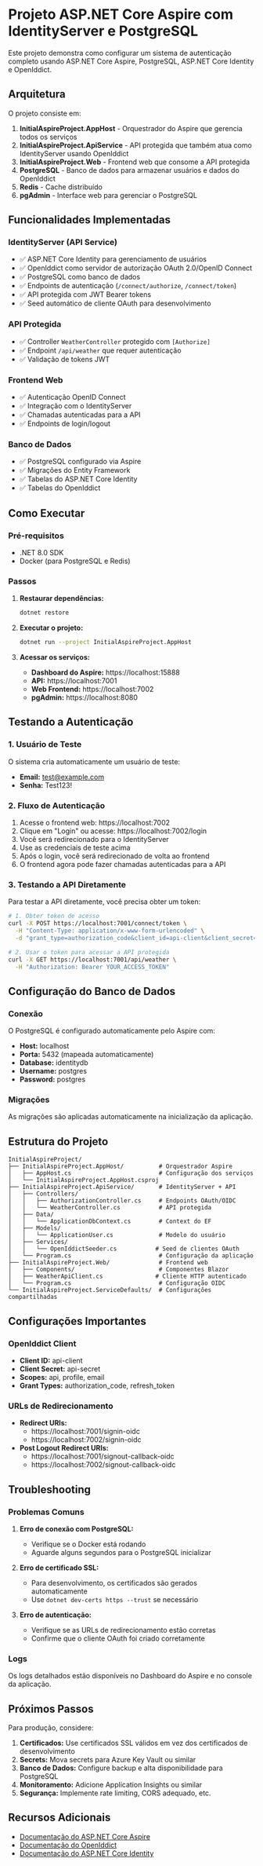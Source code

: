 # Projeto ASP.NET Core Aspire com IdentityServer e PostgreSQL

Este projeto demonstra como configurar um sistema de autenticação completo usando ASP.NET Core Aspire, PostgreSQL, ASP.NET Core Identity e OpenIddict.

## Arquitetura

O projeto consiste em:

1. **InitialAspireProject.AppHost** - Orquestrador do Aspire que gerencia todos os serviços
2. **InitialAspireProject.ApiService** - API protegida que também atua como IdentityServer usando OpenIddict
3. **InitialAspireProject.Web** - Frontend web que consome a API protegida
4. **PostgreSQL** - Banco de dados para armazenar usuários e dados do OpenIddict
5. **Redis** - Cache distribuído
6. **pgAdmin** - Interface web para gerenciar o PostgreSQL

## Funcionalidades Implementadas

### IdentityServer (API Service)
- ✅ ASP.NET Core Identity para gerenciamento de usuários
- ✅ OpenIddict como servidor de autorização OAuth 2.0/OpenID Connect
- ✅ PostgreSQL como banco de dados
- ✅ Endpoints de autenticação (`/connect/authorize`, `/connect/token`)
- ✅ API protegida com JWT Bearer tokens
- ✅ Seed automático de cliente OAuth para desenvolvimento

### API Protegida
- ✅ Controller `WeatherController` protegido com `[Authorize]`
- ✅ Endpoint `/api/weather` que requer autenticação
- ✅ Validação de tokens JWT

### Frontend Web
- ✅ Autenticação OpenID Connect
- ✅ Integração com o IdentityServer
- ✅ Chamadas autenticadas para a API
- ✅ Endpoints de login/logout

### Banco de Dados
- ✅ PostgreSQL configurado via Aspire
- ✅ Migrações do Entity Framework
- ✅ Tabelas do ASP.NET Core Identity
- ✅ Tabelas do OpenIddict

## Como Executar

### Pré-requisitos
- .NET 8.0 SDK
- Docker (para PostgreSQL e Redis)

### Passos

1. **Restaurar dependências:**
   ```bash
   dotnet restore
   ```

2. **Executar o projeto:**
   ```bash
   dotnet run --project InitialAspireProject.AppHost
   ```

3. **Acessar os serviços:**
   - **Dashboard do Aspire:** https://localhost:15888
   - **API:** https://localhost:7001
   - **Web Frontend:** https://localhost:7002
   - **pgAdmin:** https://localhost:8080

## Testando a Autenticação

### 1. Usuário de Teste
O sistema cria automaticamente um usuário de teste:
- **Email:** test@example.com
- **Senha:** Test123!

### 2. Fluxo de Autenticação

1. Acesse o frontend web: https://localhost:7002
2. Clique em "Login" ou acesse: https://localhost:7002/login
3. Você será redirecionado para o IdentityServer
4. Use as credenciais de teste acima
5. Após o login, você será redirecionado de volta ao frontend
6. O frontend agora pode fazer chamadas autenticadas para a API

### 3. Testando a API Diretamente

Para testar a API diretamente, você precisa obter um token:

```bash
# 1. Obter token de acesso
curl -X POST https://localhost:7001/connect/token \
  -H "Content-Type: application/x-www-form-urlencoded" \
  -d "grant_type=authorization_code&client_id=api-client&client_secret=api-secret&code=YOUR_AUTH_CODE"

# 2. Usar o token para acessar a API protegida
curl -X GET https://localhost:7001/api/weather \
  -H "Authorization: Bearer YOUR_ACCESS_TOKEN"
```

## Configuração do Banco de Dados

### Conexão
O PostgreSQL é configurado automaticamente pelo Aspire com:
- **Host:** localhost
- **Porta:** 5432 (mapeada automaticamente)
- **Database:** identitydb
- **Username:** postgres
- **Password:** postgres

### Migrações
As migrações são aplicadas automaticamente na inicialização da aplicação.

## Estrutura do Projeto

```
InitialAspireProject/
├── InitialAspireProject.AppHost/          # Orquestrador Aspire
│   ├── AppHost.cs                         # Configuração dos serviços
│   └── InitialAspireProject.AppHost.csproj
├── InitialAspireProject.ApiService/       # IdentityServer + API
│   ├── Controllers/
│   │   ├── AuthorizationController.cs     # Endpoints OAuth/OIDC
│   │   └── WeatherController.cs           # API protegida
│   ├── Data/
│   │   └── ApplicationDbContext.cs        # Context do EF
│   ├── Models/
│   │   └── ApplicationUser.cs             # Modelo do usuário
│   ├── Services/
│   │   └── OpenIddictSeeder.cs           # Seed de clientes OAuth
│   └── Program.cs                         # Configuração da aplicação
├── InitialAspireProject.Web/              # Frontend web
│   ├── Components/                        # Componentes Blazor
│   ├── WeatherApiClient.cs               # Cliente HTTP autenticado
│   └── Program.cs                         # Configuração OIDC
└── InitialAspireProject.ServiceDefaults/  # Configurações compartilhadas
```

## Configurações Importantes

### OpenIddict Client
- **Client ID:** api-client
- **Client Secret:** api-secret
- **Scopes:** api, profile, email
- **Grant Types:** authorization_code, refresh_token

### URLs de Redirecionamento
- **Redirect URIs:** 
  - https://localhost:7001/signin-oidc
  - https://localhost:7002/signin-oidc
- **Post Logout Redirect URIs:**
  - https://localhost:7001/signout-callback-oidc
  - https://localhost:7002/signout-callback-oidc

## Troubleshooting

### Problemas Comuns

1. **Erro de conexão com PostgreSQL:**
   - Verifique se o Docker está rodando
   - Aguarde alguns segundos para o PostgreSQL inicializar

2. **Erro de certificado SSL:**
   - Para desenvolvimento, os certificados são gerados automaticamente
   - Use `dotnet dev-certs https --trust` se necessário

3. **Erro de autenticação:**
   - Verifique se as URLs de redirecionamento estão corretas
   - Confirme que o cliente OAuth foi criado corretamente

### Logs
Os logs detalhados estão disponíveis no Dashboard do Aspire e no console da aplicação.

## Próximos Passos

Para produção, considere:

1. **Certificados:** Use certificados SSL válidos em vez dos certificados de desenvolvimento
2. **Secrets:** Mova secrets para Azure Key Vault ou similar
3. **Banco de Dados:** Configure backup e alta disponibilidade para PostgreSQL
4. **Monitoramento:** Adicione Application Insights ou similar
5. **Segurança:** Implemente rate limiting, CORS adequado, etc.

## Recursos Adicionais

- [Documentação do ASP.NET Core Aspire](https://learn.microsoft.com/en-us/dotnet/aspire/)
- [Documentação do OpenIddict](https://documentation.openiddict.com/)
- [Documentação do ASP.NET Core Identity](https://docs.microsoft.com/en-us/aspnet/core/security/authentication/identity)